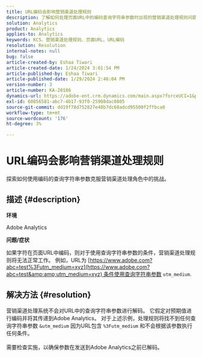```yaml
---
title: URL编码会影响营销渠道处理规则
description: 了解如何处理页面URL中的编码查询字符串参数时出现的营销渠道处理规则问题。
solution: Analytics
product: Analytics
applies-to: Analytics
keywords: KCS、营销渠道处理规则、页面URL、URL编码
resolution: Resolution
internal-notes: null
bug: false
article-created-by: Eshaa Tiwari
article-created-date: 1/24/2024 3:01:54 PM
article-published-by: Eshaa Tiwari
article-published-date: 1/29/2024 2:46:04 PM
version-number: 3
article-number: KA-20186
dynamics-url: https://adobe-ent.crm.dynamics.com/main.aspx?forceUCI=1&pagetype=entityrecord&etn=knowledgearticle&id=eff55780-c9ba-ee11-a569-6045bd006268
exl-id: 60856581-abc7-4b17-93f0-25908dac0805
source-git-commit: dd19f78d752827e48b7dc68adcd95500f2ffbca0
workflow-type: tm+mt
source-wordcount: '176'
ht-degree: 3%

---
```


# URL编码会影响营销渠道处理规则


探索如何使用编码的查询字符串参数克服营销渠道处理角色中的挑战。

## 描述 {#description}


<b>环境</b>

Adobe Analytics

<b>问题/症状</b>

如果字符在页面URL中编码，则对于使用查询字符串参数的条件，营销渠道处理规则将无法正常工作。 例如，URL为 [https://www.adobe.com?abc=test%3Futm_medium=xyz](https://www.adobe.com?abc=test&amp;amp;utm_medium=xyz) 条件使用查询字符串参数 `utm_medium`.


## 解决方法 {#resolution}

营销渠道处理系统不会对URL中的查询字符串参数进行解码。 它假定对预期值进行编码并将其传递到Adobe Analytics。 对于上述示例，处理规则将找不到任何查询字符串参数 `&utm_medium` 因为URL包含 `%3Futm_medium` 和不会根据该参数执行任何条件。<br> <br>需要检查实施，以确保参数在发送到Adobe Analytics之前已解码。
